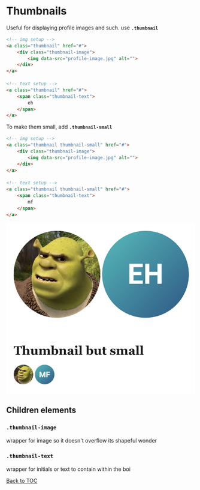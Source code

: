 

# Thumbnails

Useful for displaying profile images and such. use **`.thumbnail`**

```html
<!-- img setup -->
<a class="thumbnail" href="#">
	<div class="thumbnail-image">
		<img data-src="profile-image.jpg" alt="">
	</div>
</a>

<!-- text setup -->
<a class="thumbnail" href="#">
	<span class="thumbnail-text">
		eh
	</span>
</a>
```

To make them small, add **`.thumbnail-small`**


```html
<!-- img setup -->
<a class="thumbnail thumbnail-small" href="#">
	<div class="thumbnail-image">
		<img data-src="profile-image.jpg" alt="">
	</div>
</a>

<!-- text setup -->
<a class="thumbnail thumbnail-small" href="#">
	<span class="thumbnail-text">
		mf
	</span>
</a>
```

![](../../images/thumbnail.png)



## Children elements


### **`.thumbnail-image`**

wrapper for image so it doesn't overflow its shapeful wonder


### **`.thumbnail-text`**

wrapper for initials or text to contain within the boi

[Back to TOC](../../../readme.md)